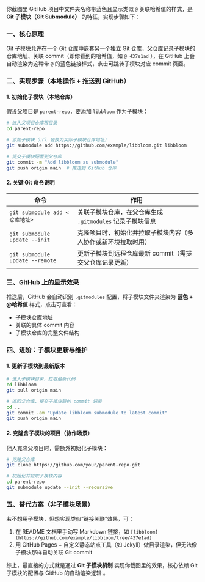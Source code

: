 你截图里 GitHub 项目中文件夹名称带蓝色且显示类似 `@` 关联哈希值的样式，是 **Git 子模块（Git Submodule）** 的特征，实现步骤如下：

### 一、核心原理  
Git 子模块允许在一个 Git 仓库中嵌套另一个独立 Git 仓库，父仓库记录子模块的仓库地址、关联 commit（即你看到的哈希值，如 `@ 437e1ad` ），在 GitHub 上会自动渲染为这种带 `@` 的蓝色链接样式，点击可跳转子模块对应 commit 页面。

### 二、实现步骤（本地操作 + 推送到 GitHub）  
#### 1. 初始化子模块（本地仓库）  
假设父项目是 `parent-repo`，要添加 `libbloom` 作为子模块：  
```bash
# 进入父项目仓库根目录
cd parent-repo  

# 添加子模块（url 替换为实际子模块仓库地址）
git submodule add https://github.com/example/libbloom.git libbloom  

# 提交子模块配置到父仓库
git commit -m "Add libbloom as submodule"  
git push origin main  # 推送到 GitHub 仓库
```  

#### 2. 关键 Git 命令说明  
| 命令                          | 作用                                                                 |  
|-------------------------------|----------------------------------------------------------------------|  
| `git submodule add <仓库地址>` | 关联子模块仓库，在父仓库生成 `.gitmodules` 记录子模块信息             |  
| `git submodule update --init`  | 克隆项目时，初始化并拉取子模块内容（多人协作或新环境拉取时用）         |  
| `git submodule update --remote`| 更新子模块到远程仓库最新 commit（需提交父仓库记录更新）               |  


### 三、GitHub 上的显示效果  
推送后，GitHub 会自动识别 `.gitmodules` 配置，将子模块文件夹渲染为 **蓝色 + @哈希值** 样式，点击可查看：  
- 子模块仓库地址  
- 关联的具体 commit 内容  
- 子模块仓库的完整文件结构  


### 四、进阶：子模块更新与维护  
#### 1. 更新子模块到最新版本  
```bash
# 进入子模块目录，拉取最新代码
cd libbloom  
git pull origin main  

# 返回父仓库，提交子模块新的 commit 记录
cd ..  
git commit -am "Update libbloom submodule to latest commit"  
git push origin main  
```  

#### 2. 克隆含子模块的项目（协作场景）  
他人克隆父项目时，需额外初始化子模块：  
```bash
# 克隆父仓库
git clone https://github.com/your/parent-repo.git  

# 初始化并拉取子模块内容
cd parent-repo  
git submodule update --init --recursive  
```  


### 五、替代方案（非子模块场景）  
若不想用子模块，但想实现类似“链接关联”效果，可：  
1. 在 README 文档里手动写 Markdown 链接，如 `[libbloom](https://github.com/example/libbloom/tree/437e1ad)`  
2. 用 GitHub Pages + 自定义静态站点工具（如 Jekyll）做目录渲染，但无法像子模块那样自动关联 Git commit  


综上，最直接的方式就是通过 **Git 子模块机制** 实现你截图里的效果，核心依赖 Git 子模块的配置与 GitHub 的自动渲染逻辑 。
